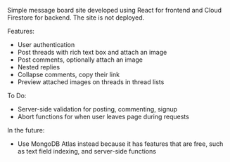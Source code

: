 Simple message board site developed using React for frontend and Cloud Firestore for backend. The site is not deployed.

Features:
<ul>
  <li>User authentication</li>
  <li>Post threads with rich text box and attach an image</li>
  <li>Post comments, optionally attach an image</li>
  <li>Nested replies</li>
  <li>Collapse comments, copy their link</li>
  <li>Preview attached images on threads in thread lists</li>
</ul>

To Do:
<ul>
  <li>Server-side validation for posting, commenting, signup</li>
  <li>Abort functions for when user leaves page during requests</li>
</ul>

In the future:
<ul>
  <li>Use MongoDB Atlas instead because it has features that are free, such as text field indexing, and server-side functions
  </li>
</ul>
